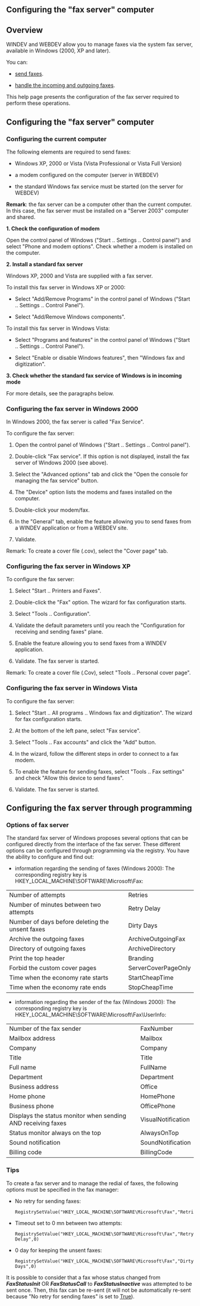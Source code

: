 


## Configuring the "fax server" computer
			



<a name="NOTE1"></a>
<a name="NOTE1_1"></a>


## Overview
<a name="overview_ELTTEXTE000287"></a>
WINDEV and WEBDEV allow you to manage faxes via the system fax server, available in Windows (2000, XP and later).

You can:

- [send faxes](../WDLang3/3037002.md).

- [handle the incoming and outgoing faxes](../WDLang3/3037017.md). 




This help page presents the configuration of the fax server required to perform these operations.

<a name="NOTE2"></a>
<a name="NOTE2_1"></a>


## Configuring the "fax server" computer
<a name="configuring_the_fax_server_computer_ELTTEXTE000311"></a>


### Configuring the current computer
<a name="configuring_the_current_computer_ELTPARAGRAPHE000029"></a>

The following elements are required to send faxes:

- Windows XP, 2000 or Vista (Vista Professional or Vista Full Version)

- a modem configured on the computer (server in WEBDEV)

- the standard Windows fax service must be started (on the server for WEBDEV)




**Remark**: the fax server can be a computer other than the current computer. In this case, the fax server must be installed on a "Server 2003" computer and shared.

**1. Check the configuration of modem**

Open the control panel of Windows ("Start .. Settings .. Control panel") and select "Phone and modem options". Check whether a modem is installed on the computer.

**2. Install a standard fax server**

Windows XP, 2000 and Vista are supplied with a fax server.

To install this fax server in Windows XP or 2000:

- Select "Add/Remove Programs" in the control panel of Windows ("Start .. Settings .. Control Panel").

- Select "Add/Remove Windows components".




To install this fax server in Windows Vista:

- Select "Programs and features" in the control panel of Windows ("Start .. Settings .. Control Panel").

- Select "Enable or disable Windows features", then "Windows fax and digitization".




**3. Check whether the standard fax service of Windows is in incoming mode**

For more details, see the paragraphs below. 
<a name="NOTE2_2"></a>


### Configuring the fax server in Windows 2000
<a name="configuring_the_fax_server_windows_2000_ELTPARAGRAPHE000064"></a>

In Windows 2000, the fax server is called "Fax Service".

To configure the fax server:

1. Open the control panel of Windows ("Start .. Settings .. Control panel").

2. Double-click "Fax service". If this option is not displayed, install the fax server of Windows 2000 (see above).

3. Select the "Advanced options" tab and click the "Open the console for managing the fax service" button.

4. The "Device" option lists the modems and faxes installed on the computer.

5. Double-click your modem/fax.

6. In the "General" tab, enable the feature allowing you to send faxes from a WINDEV application or from a WEBDEV site.

7. Validate.


Remark: To create a cover file (.cov), select the "Cover page" tab. 
<a name="NOTE2_3"></a>


### Configuring the fax server in Windows XP
<a name="configuring_the_fax_server_windows_ELTPARAGRAPHE000083"></a>

To configure the fax server: 

1. Select "Start .. Printers and Faxes".

2. Double-click the "Fax" option. The wizard for fax configuration starts.

3. Select "Tools .. Configuration".

4. Validate the default parameters until you reach the "Configuration for receiving and sending faxes" plane.

5. Enable the feature allowing you to send faxes from a WINDEV application.

6. Validate. The fax server is started.


Remark: To create a cover file (.Cov), select "Tools .. Personal cover page".
<a name="NOTE2_4"></a>


### Configuring the fax server in Windows Vista
<a name="configuring_the_fax_server_windows_vista_ELTPARAGRAPHE000099"></a>

To configure the fax server: 

1. Select "Start .. All programs .. Windows fax and digitization". The wizard for fax configuration starts.  

2. At the bottom of the left pane, select "Fax service".

3. Select "Tools .. Fax accounts" and click the "Add" button.

4. In the wizard, follow the different steps in order to connect to a fax modem.

5. To enable the feature for sending faxes, select "Tools .. Fax settings" and check "Allow this device to send faxes".

6. Validate. The fax server is started.




<a name="NOTE3"></a>
<a name="NOTE3_1"></a>


## Configuring the fax server through programming
<a name="configuring_the_fax_server_through_programming_ELTTEXTE000353"></a>


### Options of fax server
<a name="options_fax_server_ELTPARAGRAPHE000115"></a>

The standard fax server of Windows proposes several options that can be configured directly from the interface of the fax server. These different options can be configured through programming via the registry. You have the ability to configure and find out:

- information regarding the sending of faxes (Windows 2000): 
	The corresponding registry key is HKEY_LOCAL_MACHINE\\SOFTWARE\\Microsoft\\Fax:
	


|   |   |
| --- | --- |
| Number of attempts | Retries |
| Number of minutes between two attempts | Retry Delay |
| Number of days before deleting the unsent faxes | Dirty Days |
| Archive the outgoing faxes | ArchiveOutgoingFax |
| Directory of outgoing faxes | ArchiveDirectory |
| Print the top header | Branding |
| Forbid the custom cover pages | ServerCoverPageOnly |
| Time when the economy rate starts | StartCheapTime |
| Time when the economy rate ends | StopCheapTime |



- information regarding the sender of the fax (Windows 2000): 
	The corresponding registry key is HKEY_LOCAL_MACHINE\\SOFTWARE\\Microsoft\\Fax\\UserInfo:
	


|   |   |
| --- | --- |
| Number of the fax sender | FaxNumber |
| Mailbox address | Mailbox |
| Company | Company |
| Title | Title |
| Full name | FullName |
| Department | Department |
| Business address | Office |
| Home phone | HomePhone |
| Business phone | OfficePhone |
| Displays the status monitor when sending AND receiving faxes | VisualNotification |
| Status monitor always on the top | AlwaysOnTop |
| Sound notification | SoundNotification |
| Billing code | BillingCode |





<a name="NOTE3_2"></a>


### Tips
<a name="tips_ELTPARAGRAPHE000221"></a>

To create a fax server and to manage the redial of faxes, the following options must be specified in the fax manager:

- No retry for sending faxes: 
	
	```wl
	RegistrySetValue("HKEY_LOCAL_MACHINE\SOFTWARE\Microsoft\Fax","Retries",0)
	```


- Timeout set to 0 mn between two attempts: 
	
	```wl
	RegistrySetValue("HKEY_LOCAL_MACHINE\SOFTWARE\Microsoft\Fax","Retry Delay",0)
	```


- 0 day for keeping the unsent faxes: 
	
	```wl
	RegistrySetValue("HKEY_LOCAL_MACHINE\SOFTWARE\Microsoft\Fax","Dirty Days",0)
	```





It is possible to consider that a fax whose status changed from ***FaxStatusInit*** OR ***FaxStatusCall*** to ***FaxStatusInactive*** was attempted to be sent once. Then, this fax can be re-sent (it will not be automatically re-sent because "No retry for sending faxes" is set to <u><u><u><u>True</u></u></u></u>). 


